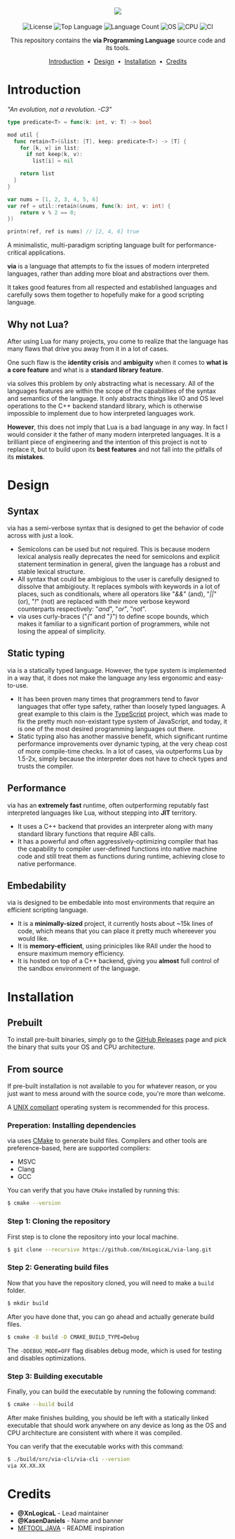 <h1 align="center">
  <a href="https://github.com/XnLogicaL/via-lang">
    <img src="https://i.imgur.com/9WjzQ98.png"/>
  </a>
</h1>

<p align="center">
  <img src="https://img.shields.io/github/license/XnLogicaL/via-lang" alt="License">
  <img src="https://img.shields.io/github/languages/top/XnLogicaL/via-lang" alt="Top Language">
  <img src="https://img.shields.io/github/languages/count/XnLogicaL/via-lang" alt="Language Count">
  <img src="https://img.shields.io/badge/OS-linux%2C%20windows%2C%20macOS-0078D4" alt="OS">
  <img src="https://img.shields.io/badge/CPU-x86%2C%20x64%2C%20ARM%2C%20ARM64-FF8C00" alt="CPU">
  <img src="https://github.com/XnLogicaL/via-lang/actions/workflows/ci.yml/badge.svg" alt="CI">
</p>

<p align="center">
  This repository contains the <strong>via Programming Language</strong> source code and its tools.
</p>

<p align="center">
  <p align="center">
  <a href="#introduction">Introduction</a> &nbsp;&bull;&nbsp;
  <a href="#design">Design</a> &nbsp;&bull;&nbsp;
  <a href="#installation">Installation</a> &nbsp;&bull;&nbsp;
  <a href="#credits">Credits</a>
</p>

# Introduction

*"An evolution, not a revolution. -C3"*

```go
type predicate<T> = func(k: int, v: T) -> bool

mod util {
  func retain<T>(&list: [T], keep: predicate<T>) -> [T] {
    for [k, v] in list:
      if not keep(k, v):
        list[i] = nil

    return list
  }
}

var nums = [1, 2, 3, 4, 5, 6]
var ref = util::retain(&nums, func(k: int, v: int) {
    return v % 2 == 0;
})

printn(ref, ref is nums) // [2, 4, 6] true
```

A minimalistic, multi-paradigm scripting language built for performance-critical applications. 

**via** is a language that attempts to fix the issues of modern interpreted languages, rather than adding more bloat and abstractions over them.

It takes good features from all respected and established languages and carefully sows them together to hopefully make for a good scripting language.

## Why not Lua?

After using Lua for many projects, you come to realize that the language has many flaws that drive you away from it in a lot of cases.

One such flaw is the **identity crisis** and **ambiguity** when it comes to **what is a core feature** and what is a **standard library feature**.

via solves this problem by only abstracting what is necessary. All of the languages features are within the scope of the capabilities of the syntax and semantics of the language. It only abstracts things like IO and OS level operations to the C++ backend standard library, which is otherwise impossible to implement due to how interpreted languages work.

**However**, this does not imply that Lua is a bad language in any way. In fact I would consider it the father of many modern interpreted languages. It is a brilliant piece of engineering and the intention of this project is not to replace it, but to build upon its **best features** and not fall into the pitfalls of its **mistakes**.

# Design

## Syntax

via has a semi-verbose syntax that is designed to get the behavior of code across with just a look.

- Semicolons can be used but not required. This is because modern lexical analysis really deprecates the need for semicolons and explicit statement termination in general, given the language has a robust and stable lexical structure.
- All syntax that could be ambigious to the user is carefully designed to dissolve that ambigiouty. It replaces symbols with keywords in a lot of places, such as conditionals, where all operators like "*&&*" (and), "*||*" (or), "*!*" (not) are replaced with their more verbose keyword counterparts respectively: "*and*", "*or*", "*not*".
- via uses curly-braces ("*{*" and "*}*") to define scope bounds, which makes it familiar to a significant portion of programmers, while not losing the appeal of simplicity.

## Static typing

via is a statically typed language. However, the type system is implemented in a way that, it does not make the language any less ergonomic and easy-to-use.

- It has been proven many times that programmers tend to favor languages that offer type safety, rather than loosely typed languages. A great example to this claim is the [TypeScript]() project, which was made to fix the pretty much non-existant type system of JavaScript, and today, it is one of the most desired programming languages out there.
- Static typing also has another massive benefit, which significant runtime performance improvements over dynamic typing, at the very cheap cost of more compile-time checks. In a lot of cases, via outperforms Lua by 1.5-2x, simply because the interpreter does not have to check types and trusts the compiler.

## Performance

via has an **extremely fast** runtime, often outperforming reputably fast interpreted languages like Lua, without stepping into **JIT** territory.

- It uses a C++ backend that provides an interpreter along with many standard library functions that require ABI calls.
- It has a powerful and often aggressively-optimizing compiler that has the capability to compiler user-defined functions into native machine code and still treat them as functions during runtime, achieving close to native performance.

## Embedability

via is designed to be embedable into most environments that require an efficient scripting language.

- It is a **minimally-sized** project, it currently hosts about ~15k lines of code, which means that you can place it pretty much whereever you would like. 
- It is **memory-efficient**, using priniciples like RAII under the hood to ensure maximum memory efficiency.
- It is hosted on top of a C++ backend, giving you **almost** full control of the sandbox environment of the language.

# Installation

## Prebuilt

To install pre-built binaries, simply go to the [GitHub Releases]() page and pick the binary that suits your OS and CPU architecture.

## From source

If pre-built installation is not available to you for whatever reason, or you just want to mess around with the source code, you're more than welcome.

A [UNIX compliant]() operating system is recommended for this process.

### Preperation: Installing dependencies
via uses [CMake]() to generate build files. Compilers and other tools are preference-based, here are supported compilers:
- MSVC
- Clang
- GCC

You can verify that you have `CMake` installed by running this:
```bash
$ cmake --version
```

### Step 1: Cloning the repository

First step is to clone the repository into your local machine.
```bash
$ git clone --recursive https://github.com/XnLogicaL/via-lang.git
```

### Step 2: Generating build files

Now that you have the repository cloned, you will need to make a `build` folder.
```bash
$ mkdir build
```

After you have done that, you can go ahead and actually generate build files.
```bash
$ cmake -B build -D CMAKE_BUILD_TYPE=Debug
```
The `-DDEBUG_MODE=OFF` flag disables debug mode, which is used for testing and disables optimizations.

### Step 3: Building executable

Finally, you can build the executable by running the following command:
```bash
$ cmake --build build
```
After make finishes building, you should be left with a statically linked executable that should work anywhere on any device as long as the OS and CPU architecture are consistent with where it was compiled.

You can verify that the executable works with this command:
```bash
$ ./build/src/via-cli/via-cli --version
via XX.XX.XX
```

# Credits

- **@XnLogicaL** - Lead maintainer
- **@KasenDaniels** - Name and banner
- [MFTOOL JAVA](https://github.com/ankitwasankar/mftool-java) - README inspiration
